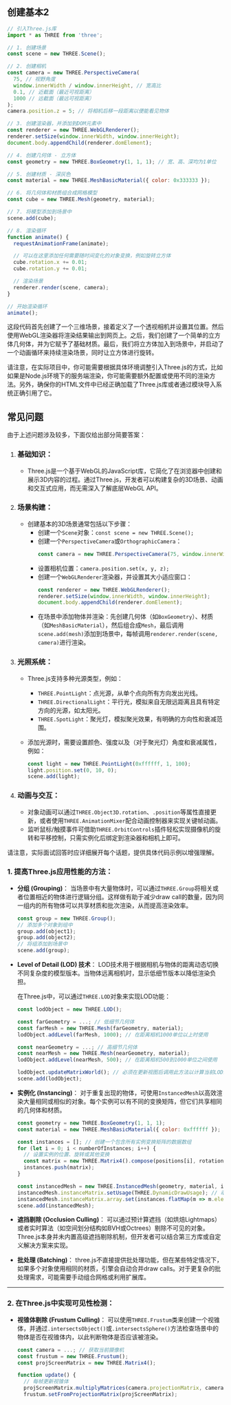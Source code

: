 ## 创建基本2

```javascript
// 引入Three.js库
import * as THREE from 'three';

// 1. 创建场景
const scene = new THREE.Scene();

// 2. 创建相机
const camera = new THREE.PerspectiveCamera(
  75, // 视野角度
  window.innerWidth / window.innerHeight, // 宽高比
  0.1, // 近截面（最近可视距离）
  1000 // 远截面（最远可视距离）
);
camera.position.z = 5; // 将相机后移一段距离以便能看见物体

// 3. 创建渲染器，并添加到DOM元素中
const renderer = new THREE.WebGLRenderer();
renderer.setSize(window.innerWidth, window.innerHeight);
document.body.appendChild(renderer.domElement);

// 4. 创建几何体 - 立方体
const geometry = new THREE.BoxGeometry(1, 1, 1); // 宽、高、深均为1单位

// 5. 创建材质 - 深灰色
const material = new THREE.MeshBasicMaterial({ color: 0x333333 });

// 6. 将几何体和材质组合成网格模型
const cube = new THREE.Mesh(geometry, material);

// 7. 将模型添加到场景中
scene.add(cube);

// 8. 渲染循环
function animate() {
  requestAnimationFrame(animate);

  // 可以在这里添加任何需要随时间变化的对象变换，例如旋转立方体
  cube.rotation.x += 0.01;
  cube.rotation.y += 0.01;

  // 渲染场景
  renderer.render(scene, camera);
}

// 开始渲染循环
animate();
```

这段代码首先创建了一个三维场景，接着定义了一个透视相机并设置其位置。然后使用WebGL渲染器将渲染结果输出到网页上。之后，我们创建了一个简单的立方体几何体，并为它赋予了基础材质。最后，我们将立方体加入到场景中，并启动了一个动画循环来持续渲染场景，同时让立方体进行旋转。

请注意，在实际项目中，你可能需要根据具体环境调整引入Three.js的方式，比如如果是Node.js环境下的服务端渲染，你可能需要额外配置或使用不同的渲染方法。另外，确保你的HTML文件中已经正确加载了Three.js库或者通过模块导入系统正确引用了它。

## 常见问题

由于上述问题涉及较多，下面仅给出部分简要答案：

1. ### **基础知识**：
   
   - Three.js是一个基于WebGL的JavaScript库，它简化了在浏览器中创建和展示3D内容的过程。通过Three.js，开发者可以构建复杂的3D场景、动画和交互式应用，而无需深入了解底层WebGL API。
   
2. ### **场景构建**：
   
   - 创建基本的3D场景通常包括以下步骤：
     - 创建一个`Scene`对象：`const scene = new THREE.Scene();`
     - 创建一个`PerspectiveCamera`或`OrthographicCamera`： 
       ```javascript
       const camera = new THREE.PerspectiveCamera(75, window.innerWidth/window.innerHeight, 0.1, 1000);
       ```
     - 设置相机位置：`camera.position.set(x, y, z);`
     - 创建一个`WebGLRenderer`渲染器，并设置其大小适应窗口： 
       ```javascript
       const renderer = new THREE.WebGLRenderer();
       renderer.setSize(window.innerWidth, window.innerHeight);
       document.body.appendChild(renderer.domElement);
       ```
     - 在场景中添加物体并渲染：先创建几何体（如`BoxGeometry`）、材质（如`MeshBasicMaterial`），然后组合成`Mesh`，最后调用`scene.add(mesh)`添加到场景中，每帧调用`renderer.render(scene, camera)`进行渲染。
   
3. ### **光照系统**：
   
   - Three.js支持多种光源类型，例如：
     - `THREE.PointLight`：点光源，从单个点向所有方向发出光线。
     - `THREE.DirectionalLight`：平行光，模拟来自无限远距离且具有特定方向的光源，如太阳光。
     - `THREE.SpotLight`：聚光灯，模拟聚光效果，有明确的方向性和衰减范围。
     
   - 添加光源时，需要设置颜色、强度以及（对于聚光灯）角度和衰减属性，例如：
     ```javascript
     const light = new THREE.PointLight(0xffffff, 1, 100);
     light.position.set(0, 10, 0);
     scene.add(light);
     ```
   
4. ### **动画与交互**：
   
   - 对象动画可以通过`THREE.Object3D.rotation`、`.position`等属性直接更新，或者使用`THREE.AnimationMixer`配合动画控制器来实现关键帧动画。
   - 监听鼠标/触摸事件可借助`THREE.OrbitControls`插件轻松实现摄像机的旋转和平移控制，只需实例化后绑定到渲染器和相机上即可。

请注意，实际面试回答时应详细展开每个话题，提供具体代码示例以增强理解。

### **1. 提高Three.js应用性能的方法：**

- **分组 (Grouping)**：
   当场景中有大量物体时，可以通过`THREE.Group`将相关或者位置相近的物体进行逻辑分组。这样做有助于减少draw call的数量，因为同一组内的所有物体可以共享材质和批次渲染，从而提高渲染效率。

   ```javascript
   const group = new THREE.Group();
   // 添加多个对象到组中
   group.add(object1);
   group.add(object2);
   // 将组添加到场景中
   scene.add(group);
   ```

- **Level of Detail (LOD) 技术**：
   LOD技术用于根据相机与物体的距离动态切换不同复杂度的模型版本。当物体远离相机时，显示低细节版本以降低渲染负担。
   
   在Three.js中，可以通过`THREE.LOD`对象来实现LOD功能：
   
   ```javascript
   const lodObject = new THREE.LOD();
   
   const farGeometry = ...; // 低细节几何体
   const farMesh = new THREE.Mesh(farGeometry, material);
   lodObject.addLevel(farMesh, 1000); // 在距离相机1000单位以上时使用
   
   const nearGeometry = ...; // 高细节几何体
   const nearMesh = new THREE.Mesh(nearGeometry, material);
   lodObject.addLevel(nearMesh, 500); // 在距离相机500到1000单位之间使用
   
   lodObject.updateMatrixWorld(); // 必须在更新视图后调用此方法以计算当前LOD级别
   scene.add(lodObject);
   ```

- **实例化 (Instancing)**：
   对于重复出现的物体，可使用`InstancedMesh`以高效渲染大量相同或相似的对象。每个实例可以有不同的变换矩阵，但它们共享相同的几何体和材质。

   ```javascript
   const geometry = new THREE.BoxGeometry(1, 1, 1);
   const material = new THREE.MeshBasicMaterial({ color: 0xffffff });
   
   const instances = []; // 创建一个包含所有实例变换矩阵的数据数组
   for (let i = 0; i < numberOfInstances; i++) {
     // 设置实例的位置、旋转或其他变换
     const matrix = new THREE.Matrix4().compose(positions[i], rotations[i], scales[i]);
     instances.push(matrix);
   }
   
   const instancedMesh = new THREE.InstancedMesh(geometry, material, instances.length);
   instancedMesh.instanceMatrix.setUsage(THREE.DynamicDrawUsage); // 动态更新实例数据
   instancedMesh.instanceMatrix.array.set(instances.flatMap(m => m.elements)); // 设置实例矩阵数据
   scene.add(instancedMesh);
   ```

- **遮挡剔除 (Occlusion Culling)**：
   可以通过预计算遮挡（如烘焙Lightmaps）或者实时算法（如空间划分结构如BVH或Octrees）剔除不可见的对象。Three.js本身并未内置高级遮挡剔除机制，但开发者可以结合第三方库或自定义解决方案来实现。

- **批处理 (Batching)**：
   three.js不直接提供批处理功能，但在某些特定情况下，如果多个对象使用相同的材质，引擎会自动合并draw calls。对于更复杂的批处理需求，可能需要手动组合网格或利用扩展库。

---

### **2. 在Three.js中实现可见性检测：**

- **视锥体剔除 (Frustum Culling)**：
   可以使用`THREE.Frustum`类来创建一个视锥体，并通过`.intersectsObject()`或`.intersectsSphere()`方法检查场景中的物体是否在视锥体内，以此判断物体是否应该被渲染。

   ```javascript
   const camera = ...; // 获取当前摄像机
   const frustum = new THREE.Frustum();
   const projScreenMatrix = new THREE.Matrix4();
   
   function update() {
     // 每帧更新视锥体
     projScreenMatrix.multiplyMatrices(camera.projectionMatrix, camera.matrixWorldInverse);
     frustum.setFromProjectionMatrix(projScreenMatrix);